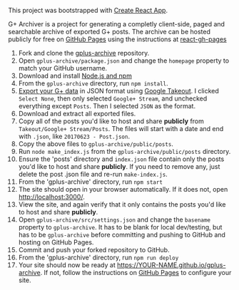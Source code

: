 This project was bootstrapped with [Create React App](https://github.com/facebook/create-react-app).

G+ Archiver is a project for generating a completly client-side, paged and searchable archive of exported G+ posts.
The archive can be hosted publicly for free on [GitHub Pages](https://pages.github.com/)
using the instructions at [react-gh-pages](https://github.com/gitname/react-gh-pages)

1. Fork and clone the [gplus-archive](https://github.com/evilgeniuslabs/gplus-archive) repository.
2. Open `gplus-archive/package.json` and change the `homepage` property to match your GitHub username.
3. Download and install [Node.js and npm](https://www.npmjs.com/get-npm)
4. From the `gplus-archive` directory, run `npm install`.
5. [Export your G+ data](https://support.google.com/plus/answer/1045788?hl=en) in JSON format using [Google Takeout](https://takeout.google.com/settings/takeout).  I clicked `Select None`, then only selected `Google+ Stream`, and unchecked everything except `Posts`.  Then I selected `JSON` as the format.
6. Download and extract all exported files.
7. Copy all of the posts you'd like to host and share **publicly** from `Takeout/Google+ Stream/Posts`.  The files will start with a date and end with `.json`, like `20170623 - Post.json`.
8. Copy the above files to `gplus-archive/public/posts`.
9. Run `node make_index.js` from the `gplus-archive/public/posts` directory.
10. Ensure the 'posts' directory and `index.json` file contain only the posts you'd like to host and share **publicly**.  If you need to remove any, just delete the post .json file and re-run `make-index.js`.
11. From the 'gplus-archive' directory, run `npm start`
12. The site should open in your browser automatically.  If it does not, open [http://localhost:3000/](http://localhost:3001/).
13. View the site, and again verify that it only contains the posts you'd like to host and share **publicly**.
14. Open `gplus-archive/src/settings.json` and change the `basename` property to `gplus-archive`. It has to be blank for local dev/testing, but has to be `gplus-archive` before committing and pushing to GitHub and hosting on GitHub Pages.
15. Commit and push your forked repository to GitHub.
16. From the 'gplus-archive' directory, run `npm run deploy`
17. Your site should now be ready at https://YOUR-NAME.github.io/gplus-archive.  If not, follow the instructions on [GitHub Pages](https://pages.github.com/) to configure your site.
